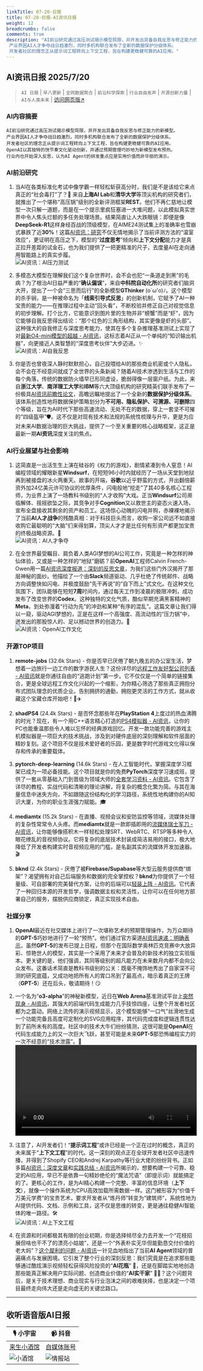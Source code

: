 ```yaml
---
linkTitle: 07-20-日报
title: 07-20-日报-AI资讯日报
weight: 12
breadcrumbs: false
comments: true
description: "AI前沿研究通过高压测试揭示模型局限，并开发出具备自我反思与修正能力的新模型。
 产业界因AI人才争夺战日趋激烈，同时多机构联合发布了全新的数据保护分级体系。
 开发者社区的理念正从提示词工程转向上下文工程，旨在构建更稳健可靠的AI应用。"
---
```


## AI资讯日报 2025/7/20

>  `AI 日报` | `早八更新` | `全网数据聚合` | `前沿科学探索` | `行业自由发声` | `开源创新力量` | `AI与人类未来` | [访问网页版↗️](https://ai.hubtoday.app/)



### **AI内容摘要**

```
AI前沿研究通过高压测试揭示模型局限，并开发出具备自我反思与修正能力的新模型。
产业界因AI人才争夺战日趋激烈，同时多机构联合发布了全新的数据保护分级体系。
开发者社区的理念正从提示词工程转向上下文工程，旨在构建更稳健可靠的AI应用。
OpenAI以其独特的快节奏文化驱动创新，并通过预期管理巧妙地为新模型发布预热。
行业内也开始深入反思，认为AI Agent的研发重点应是实用价值而非华丽的演示。
```

### AI前沿研究

1.  当AI在各类标准化考试中像学霸一样轻松斩获高分时，我们是不是该给它来点真正的“社会毒打”了？🤔 来自**上海AI Lab**和**清华大学**等顶尖机构的研究者们，就推出了一个堪称“高压锅”级别的全新评测框架**REST**。他们不再仁慈地让模型一次只解一道题，而是在一个提示里疯狂塞进一大堆问题，以此模拟真实世界中令人焦头烂额的多任务处理场景。结果简直让人大跌眼镜：即便是像**DeepSeek-R1**这样身经百战的顶级模型，在AIME24测试集上的准确率也雪崩式暴跌了近**30%**！这篇[AI资讯：研究](https://arxiv.org/abs/2507.10541)不仅无情地揭示了当前评测方法的“温室效应”，更证明在高压之下，模型的“**过度思考**”倾向和**上下文分配**能力才是真正拉开差距的试金石，也为我们提供了一把更精准的尺子，去度量AI在走向通用智能路上的真实步履。
<br/>![AI资讯：AI压力测试](https://raw.githubusercontent.com/justlovemaki/imagehub/refs/heads/main/images/2025/07/news_01k0hwb125f86v5rpm7csv82r4.avif)<br/>

2.  多模态大模型在理解我们这个复杂世界时，会不会也犯“一条道走到黑”的毛病？为了根治AI日益严重的“**确认偏误**”，来自**中科院自动化所**的研究者们脑洞大开，提出了一个会“三思而后行”的全新模型**GThinker** (o´ω'o)ﾉ。这个模型的杀手锏，是一种被命名为「**线索引导式反思**」的创新机制，它赋予了AI一种宝贵的能力——在推理过程中主动“回头看”，不断校验并修正自己对视觉信息的初步理解。打个比方，它能意识到图片里的生物并非“螃蟹”而是“虾”，因为它能够自我反思得出结论：“那个红色的三角形结构，其实更像是虾的头部”。这种强大的自我修正与深度思考能力，使其在多个复杂推理基准测试上实现了对[最新O4-mini模型的超越 - AI资讯](https://arxiv.org/abs/2506.01078)，这标志着AI正从一个单纯的“知识输出机器”，向更接近人类智慧的“深度思考伙伴”大步迈进。✨
<br/>![AI资讯：AI自我反思](https://raw.githubusercontent.com/justlovemaki/imagehub/refs/heads/main/images/2025/07/news_01k0hwb4f0e3n81zcefqp9x3y4.avif)<br/>

3.  你是否也曾夜深人静时默默担心，自己投喂给AI的那些商业机密或个人隐私，会不会在不经意间就成了全世界的头条新闻？随着AI技术渗透到生活与工作的每个角落，传统的数据防火墙早已形同虚设，脆弱得像一层窗户纸。为此，来自**浙江大学**、**南洋理工大学**和**IBM**等六大顶级机构的研究精英们联手发布了一份极具[AI资讯前瞻性论文](https://arxiv.org/abs/2507.03034)，高瞻远瞩地提出了一个全新的**数据保护分级体系**。该体系创造性地将数据保护策略划分为**不可用、隐私保护、可溯源、可删除**四个等级，旨在为AI时代下那些高速流动、无处不在的数据，穿上一套坚不可摧的“四级盔甲”🛡️。这不仅是对现有技术和法规的系统性梳理与升华，更是为应对未来AI数据治理的巨大挑战，提供了一个至关重要的核心战略框架，这正是最新一期**AI资讯**深度关注的焦点。

### AI行业展望与社会影响

1.  这简直是一出活生生上演在硅谷的《权力的游戏》，剧情紧凑到令人窒息！AI编程领域的耀眼新星**Windsurf**，在短短96小时内就经历了一场从天堂到地狱再到被接盘的冰火两重天。故事的开端，**谷歌**以近乎野蛮的方式，开出翻倍薪资外加24亿美元许可协议的优厚条件，闪电般地“挖走”了其40多名核心工程师，为业界上演了一场教科书级别的“人才收购”大戏。正当**Windsurf**公司濒临解体、摇摇欲坠之际，其竞争对手**Cognition**又以救世主的姿态火速入场，宣布全盘接收其剩余的资产和员工。这场惊心动魄的闪电并购，赤裸裸地揭示了当前**AI人才战争**的残酷真相：对于科技巨头而言，收购一家公司远不如直接收购它最聪明的“大脑”们来得划算，顶尖人才才是比任何有形资产都更加宝贵的终极战略资源。🤯
<br/>![AI资讯：AI人才争夺](https://raw.githubusercontent.com/justlovemaki/imagehub/refs/heads/main/images/2025/07/news_01k0hwb7f2feka6rf2czm9vmzh.avif)<br/>

2.  在全世界最受瞩目、肩负着人类AGI梦想的AI公司工作，究竟是一种怎样的神仙体验，又或是一种怎样的“地狱”磨砺？前**OpenAI**工程师Calvin French-Owen用一篇[AI资讯深度报道：深刻的反思文章](https://www.jiqizhixin.com/articles/2025-07-19-5)，为我们这些门外汉揭开了那层神秘的面纱。他描绘了一个由**Slack**频道驱动、几乎杜绝了传统邮件、战略方向调整快如闪电、并极度鼓励“先干再说”的“自下而上”式文化。在这种文化氛围下，团队能够在短短**7周**时间内，通过每天工作到凌晨的极限冲刺，成功发布了改变世界的**Codex**。这种独特的文化气质，酷似早期充满黑客精神的**Meta**，到处弥漫着“行动为先”的冲劲和某种“有序的混乱”。这篇文章让我们得以一窥，驱动AGI梦想的，正是在这样一个高强度、高流动性的“压力锅”中，迸发出的那股惊人的、足以撼动世界的创造力。🚀
<br/>![AI资讯：OpenAI工作文化](https://raw.githubusercontent.com/justlovemaki/imagehub/refs/heads/main/images/2025/07/news_01k0hwba78f67a7qmn3fa4gx09.avif)<br/>

### 开源TOP项目

1. **remote-jobs** (32.6k Stars) - 你是否早已厌倦了朝九晚五的办公室生活，梦想着一边旅行一边工作的数字游民人生？这份详尽的[远程工作友好型公司列表 - AI资讯](https://github.com/remoteintech/remote-jobs)就是你通往自由的“逃跑计划”第一步。它不仅仅是一个简单的链接集合，更是全球远程工作文化兴起的一个缩影，为你精心筛选了那些真正拥抱分布式团队理念的优质企业。告别拥挤的通勤，拥抱更灵活的工作方式，就从收藏这个宝藏仓库开始吧！💼✈️

2.  **shadPS4** (24.4k Stars) - 是否怀念那些年在**PlayStation 4**上度过的热血沸腾的时光？现在，有一个用C++语言精心打造的[PS4模拟器 - AI资讯](https://github.com/shadps4-emu/shadPS4)，让你的PC也能重温那些令人难以忘怀的经典游戏回忆。开发一款功能完善的游戏主机模拟器是一项巨大的技术挑战，涉及到对硬件底层的深刻理解和软件层面的精妙复刻。这个项目不仅是技术爱好者的乐园，更是数字时代游戏文化得以保存和传承的重要载体。

3.  **pytorch-deep-learning** (14.6k Stars) - 在人工智能时代，掌握深度学习框架已成为一项必备技能。这个项目就是你的免费**PyTorch**深度学习速成班，提供了一套从零基础入门到晋级为领域大师的[全套学习资料 - AI资讯](https://github.com/mrdbourke/pytorch-deep-learning)。它包含了详尽的教程、实战代码和清晰的理论讲解，将复杂的概念化繁为简。与其在海量信息中迷失方向，不如跟随这份结构化的学习路径，系统性地构建你的AI知识大厦，为你的职业生涯强力赋能。🎓

4.  **mediamtx** (15.2k Stars) - 在直播、视频会议和安防监控等领域，流媒体处理的复杂性常常令人头疼。而**mediamtx**就是一款即插即用的[流媒体瑞士军刀 - AI资讯](https://github.com/bluenviron/mediamtx)，让你能够像搭积木一样轻松处理SRT、WebRTC、RTSP等多种令人眼花缭乱的音视频协议。它将复杂的底层技术封装成简洁易用的接口，极大地降低了开发者构建实时音视频应用的门槛，是名副其实的流媒体开发加速器。🎬

5.  **bknd** (2.4k Stars) - 厌倦了被**Firebase/Supabase**等大型云服务提供商“绑架”？渴望拥有对自己后端服务和数据的完全掌控权？**bknd**为你提供了一个轻量级、可自部署的完美替代方案，让你的后端可以[轻装上阵 - AI资讯](https://github.com/bknd-io/bknd)。它代表了一种回归本源的开发哲学，强调数据主权和灵活性，让你可以在任何地方部署自己的服务，摆脱供应商锁定，真正实现技术自由。

### 社媒分享

1.  **OpenAI**最近在社交媒体上进行了一次堪称艺术的预期管理操作，为万众期待的**GPT-5**巧妙地进行了一轮“预热”。他们通过官方渠道[AI资讯速递：明确表示](https://x.com/OpenAI/status/1946594933470900631)，虽然**GPT-5**的发布已提上日程，但那个在国际数学奥林匹克竞赛中大放异彩、惊艳世人的模型，其实是一个采用了未来才会普及的新技术的独立实验版本。更关键的是，他们强调，其同等级别的超凡能力在未来数月内都不会向公众发布。这番话术简直是教科书级别的公关：既毫不掩饰地秀出了自家深不可测的研究底蕴，又成功地把所有人的胃口吊到了最高点，暗示着真正的王牌（**GPT-5**）还在后头，敬请期待！😏

2.  一个名为“**o3-alpha**”的神秘新模型，近日在**Web Arena**基准测试平台上[突然现身 - AI资讯](https://x.com/op7418/status/1946585176920002897)，其强大的前端代码生成能力几乎技惊四座，让整个开发者社区都为之震动。网络上流传的演示视频显示，这个模型能够“一口气”丝滑地生成一个功能完备且高度可定制化的SVG应用程序，其代码完成度和逻辑连贯性达到了前所未有的高度。社区中的技术大牛们纷纷猜测，这很可能是**OpenAI**在代码生成能力上的又一次巨大飞跃，甚至可能是未来**GPT-5**那恐怖编程实力的一次不经意的“技术泄露”。👀
<br/><video src="https://raw.githubusercontent.com/justlovemaki/imagehub/refs/heads/main/images/2025/07/news_01k0hwbqr3eh6agxtzrh94y4v5.mp4" controls="controls" width="100%"></video><br/>

3.  注意了，AI开发者们！“**提示词工程**”或许已经是一个正在过时的概念，真正的未来属于“**上下文工程**”的时代。这一深刻的观点正在全球开发者社区中迅速传播，并得到了Shopify CEO和Andrej Karpathy等行业大佬的纷纷背书。正如多篇[AI资讯：深度文章](https://baoyu.io/translations/context-engineering-prompt-engineering-by-addy)和[实践总结 - AI资讯](https://m.okjike.com/originalPosts/687aeaec7ee613ba5a60ddd2)所揭示的，想要构建一个可靠、稳定的AI应用，早已不是依靠一句精妙绝伦的“魔法咒语”（即提示词）就能搞定的了。更核心的工作，是为AI精心构建一个完整、丰富的信息环境（**上下文**），就像一个操作系统为CPU高效加载所需数据一样。这门被形容为“价值千万美元学费”的宝贵艺术，要求开发者从“炼丹师”转变为“建筑师”，系统性地为AI提供代码、文档、示例和工具，这不仅是思维的转变，更是通往稳健AI智能体的唯一路径。🛠️
<br/>![AI资讯：AI上下文工程](https://raw.githubusercontent.com/justlovemaki/imagehub/refs/heads/main/images/2025/07/news_01k0hwbwbmfbjr02fphpagpdv6.avif)<br/>

4.  在资源和时间都极其有限的创业初期，你是选择倾尽全力去开发一个“花枝招展但啥也干不了的漂亮小姑娘”，还是一个“外表朴实无华但能勤恳交付价值的老大妈”？[这个犀利的问题 - AI资讯](https://x.com/Yangyixxxx/status/1946440743314395151)一针见血地指出了当前**AI Agent**领域的普遍痛点与发展困境。它引发了整个行业的深刻反思：我们究竟是在追求那些能够通过酷炫演示视频轻松获得风险投资的“**AI花瓶**” 💃，还是在脚踏实地地创造那些能真正解决用户实际问题、创造商业价值的“**AI实干家**” 👩‍🔧？这个问题背后，是关于技术理想、商业现实与行业泡沫之间的艰难抉择，也是决定一个项目最终走向伟大还是走向虚无的关键岔路口。

---

## **收听语音版AI日报**

| 🎙️ **小宇宙** | 📹 **抖音** |
| --- | --- |
| [来生小酒馆](https://www.xiaoyuzhoufm.com/podcast/683c62b7c1ca9cf575a5030e)  |   [自媒体账号](https://www.douyin.com/user/MS4wLjABAAAAwpwqPQlu38sO38VyWgw9ZjDEnN4bMR5j8x111UxpseHR9DpB6-CveI5KRXOWuFwG)| 
| ![小酒馆](https://raw.githubusercontent.com/justlovemaki/imagehub/refs/heads/main/logo/f959f7984e9163fc50d3941d79a7f262.md.png) | ![情报站](https://raw.githubusercontent.com/justlovemaki/imagehub/refs/heads/main/logo/7fc30805eeb831e1e2baa3a240683ca3.md.png) |

    

